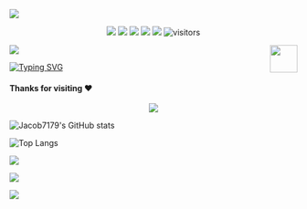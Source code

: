 ![](assets/Bottom_up.svg)

<!--   my-icons -->
<p style="text-align:center;"> 
    <a href="https://github.com/Jacob7179/Jacob7179"><img src="https://img.shields.io/badge/status-updating-brightgreen.svg"></a>
    <a href="https://github.com/python/cpython"><img src="https://img.shields.io/badge/Python-3.10-FF1493.svg"></a>
    <a href="https://github.com/Jacob7179/Jacob7179/graphs/contributors"><img src="https://img.shields.io/github/contributors/Jacob7179/Jacob7179?color=blue"></a>
    <a href="https://github.com/Jacob7179/Jacob7179/stargazers"><img src="https://img.shields.io/github/stars/Jacob7179/Jacob7179.svg?logo=github"></a>
    <a href="https://github.com/Jacob7179/Jacob7179/network/members"><img src="https://img.shields.io/github/forks/Jacob7179/Jacob7179.svg?color=blue&logo=github"></a>
    <img src="https://visitor-badge.laobi.icu/badge?page_id=Jacob7179.Jacob7179" alt="visitors"/>   
</p>

<!--   my-header-img -->
![](./src/header_.png)
<a href="https://www.python.org/"><img src="https://upload.wikimedia.org/wikipedia/commons/c/c3/Python-logo-notext.svg" align="right" height="48" width="48" ></a>

<!--   my-ticker -->    
[![Typing SVG](https://readme-typing-svg.herokuapp.com?color=%2336BCF7&center=true&vCenter=true&width=600&lines=Hi+there+👋,+I+am+Jacob7179;+Welcome+to+My+Profile!;Over+1+years+of+programming+experience;C,+HTML,+CSS,+MySQL,+PhpMyAdmin,+JavaScript,+PHP,+Python,+Cpp+and+Java;Always+learning+new+things+;Machine+learning+enthusiast)](https://git.io/typing-svg)

#### Thanks for visiting :heart:

<p style="text-align:center;"> 
<img src="https://profile-counter.glitch.me/Jacob7179/count.svg"></p>

![Jacob7179's GitHub stats](https://github-readme-stats.vercel.app/api?username=Jacob7179&show_icons=true&bg_color=00000000)

![Top Langs](https://github-readme-stats.vercel.app/api/top-langs/?username=Jacob7179&layout=compact)

![](https://count.getloli.com/get/@Jacob7179.github.readme)

<img src="./src/dino.gif">

![](assets/Bottom_down.svg)
